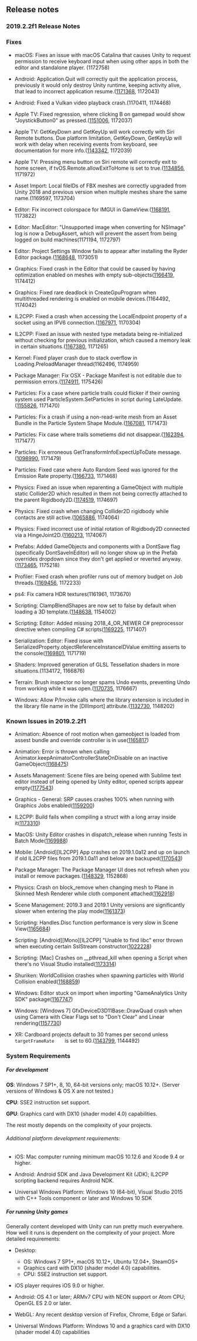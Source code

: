 ## Release notes

### 2019.2.2f1 Release Notes

### Fixes

-   macOS: Fixes an issue with macOS Catalina that causes Unity to request permission to receive keyboard input when using other apps in both the editor and standalone player. (1172758)

-   Android: Application.Quit will correctly quit the application process, previously it would only destroy Unity runtime, keeping activity alive, that lead to incorrect application resume.([1171368](https://issuetracker.unity3d.com/issues/reopening-app-after-application-dot-quit-causes-unity-on-android-iap-sdk-to-not-initialise-successfully), 1172043)

-   Android: Fixed a Vulkan video playback crash.(1170411, 1174468)

-   Apple TV: Fixed regression, where clicking B on gamepad would show \"JoystickButton0\" as pressed.([1151006](https://issuetracker.unity3d.com/issues/tvos-when-b-button-is-pressed-on-a-wireless-controller-connected-to-a-tvos-the-menu-button-joystickbutton0-is-shown-as-held), 1172037)

-   Apple TV: GetKeyDown and GetKeyUp will work correctly with Siri Remote buttons. Due platform limitation, GetKeyDown, GetKeyUp will work with delay when receiving events from keyboard, see documentation for more info.([1143342](https://issuetracker.unity3d.com/issues/tvos-getkeydown-and-getkeyup-are-set-to-true-every-few-frames-when-holding-down-any-key-on-wireless-tv-remote-or-keyboard), 1172039)

-   Apple TV: Pressing menu button on Siri remote will correctly exit to home screen, if tvOS.Remote.allowExitToHome is set to true.([1134856](https://issuetracker.unity3d.com/issues/ios-pressing-the-menu-button-on-appletv-remote-doesnt-exit-to-home-screen-when-tvos-dot-remote-dot-allowexittohome-is-set-to-true), 1171972)

-   Asset Import: Local fileIDs of FBX meshes are correctly upgraded from Unity 2018 and previous version when multiple meshes share the same name.(1169597, 1173704)

-   Editor: Fix incorrect colorspace for IMGUI in GameView.([1168191](https://issuetracker.unity3d.com/issues/gui-dot-drawtexture-is-too-bright-slash-washed-out-when-color-space-is-set-to-linear-mode), 1173822)

-   Editor: MacEditor: \"Unsupported image when converting for NSImage\" log is now a DebugAssert, which will prevent the assert from being logged on build machines(1171194, 1172797)

-   Editor: Project Settings Window fails to appear after installing the Ryder Editor package.([1168648](https://issuetracker.unity3d.com/issues/project-settings-window-fails-to-appear-after-installing-the-ryder-editor-package), 1173051)

-   Graphics: Fixed crash in the Editor that could be caused by having optimization enabled on meshes with empty sub-objects([1166419](https://issuetracker.unity3d.com/issues/crash-on-optimizemeshjobdata-optimizemeshjob-when-calling-mesh-dot-optimize), 1174412)

-   Graphics: Fixed rare deadlock in CreateGpuProgram when multithreaded rendering is enabled on mobile devices.(1164492, 1174042)

-   IL2CPP: Fixed a crash when accessing the LocalEndpoint property of a socket using an IPV6 connection.([1167971](https://issuetracker.unity3d.com/issues/constructor-ipendpoint-ipadress-int-throws-an-exception-when-using-ipv6-tcp-streams-in-il2cpp-builds), 1170304)

-   IL2CPP: Fixed an issue with nested type metadata being re-initialized without checking for previous initialization, which caused a memory leak in certain situations.([1167380](https://issuetracker.unity3d.com/issues/il2cpp-memory-leak-in-particlesystem-dot-getparticles-when-using-a-mesh-particle), 1171265)

-   Kernel: Fixed player crash due to stack overflow in Loading.PreloadManager thread(1162496, 1174959)

-   Package Manager: Fix OSX - Package Manifest is not editable due to permission errors.([1174911](https://issuetracker.unity3d.com/issues/osx-package-manifest-is-not-editable-due-to-permission-errors), 1175426)

-   Particles: Fix a case where particle trails could flicker if their owning system used ParticleSystem.SetParticles in script during LateUpdate.([1155826](https://issuetracker.unity3d.com/issues/particlesystem-trails-cause-artefacts-when-using-setparticles-in-lateupdate-and-particle-gets-destroyed), 1171470)

-   Particles: Fix a crash if using a non-read-write mesh from an Asset Bundle in the Particle System Shape Module.([1167081](https://issuetracker.unity3d.com/issues/editor-crashes-in-trianglearea3d-when-instantiating-a-particlesystem-prefab-reference-to-a-non-readable-mesh-in-an-assetbundle), 1171473)

-   Particles: Fix case where trails sometiems did not disappear.([1162394](https://issuetracker.unity3d.com/issues/particle-system-trails-do-not-die-after-particles-die-when-instantiating-large-quantity-of-particle-systems-for-20-plus-seconds), 1171477)

-   Particles: Fix erroneous GetTransformInfoExpectUpToDate message.([1098990](https://issuetracker.unity3d.com/issues/lwrp-instantiating-particle-system-prefabs-with-ienumerator-produces-errors), 1171479)

-   Particles: Fixed case where Auto Random Seed was ignored for the Emission Rate property.([1166733](https://issuetracker.unity3d.com/issues/shuriken-auto-random-seed-doesnt-work-for-random-emission-rate-between-constants-or-curves), 1171468)

-   Physics: Fixed an issue when reparenting a GameObject with multiple static Collider2D which resulted in them not being correctly attached to the parent Rigidbody2D.([1174519](https://issuetracker.unity3d.com/issues/collider-stays-behind-when-gameobject-with-multiple-colliders-is-set-as-child-in-script-of-object-which-moves-using-rigidbody2d), 1174697)

-   Physics: Fixed crash when changing Collider2D rigidbody while contacts are still active.([1065886](https://issuetracker.unity3d.com/issues/crash-on-gameobject-sendmessageany-when-detached-child-gameobjects-collision-destroys-parent-gameobject), 1174064)

-   Physics: Fixed incorrect use of initial rotation of Rigidbody2D connected via a HingeJoint2D.([1160213](https://issuetracker.unity3d.com/issues/hingejoint2d-angle-limits-are-not-respected-when-connected-objects-rotation-is-not-0), 1174067)

-   Prefabs: Added GameObjects and components with a DontSave flag (specifically DontSaveInEditor) will no longer show up in the Prefab overrides dropdown since they don\'t get applied or reverted anyway.([1173465](https://issuetracker.unity3d.com/issues/child-gameobjects-with-hideanddontsave-flag-appear-as-overrides-on-prefab-instances), 1175218)

-   Profiler: Fixed crash when profiler runs out of memory budget on Job threads.([1169456](https://issuetracker.unity3d.com/issues/gfxdevice-onprofilerframechanged-crash), 1172233)

-   ps4: Fix camera HDR textures(1161961, 1173670)

-   Scripting: ClampBlendShapes are now set to false by default when loading a 3D template.([1148638](https://issuetracker.unity3d.com/issues/templates-clamp-blendshapes-are-set-to-true-by-default-when-creating-new-projects), 1154002)

-   Scripting: Editor: Added missing 2018_4\_OR_NEWER C# preprocessor directive when compiling C# scripts([1169225](https://issuetracker.unity3d.com/issues/2018-4-or-newer-define-is-missing-slash-not-working-slash-broken), 1171407)

-   Serialization: Editor: Fixed issue with SerializedProperty.objectReferenceInstanceIDValue emitting asserts to the console([1169801](https://issuetracker.unity3d.com/issues/serializedproperty-dot-objectreferenceinstanceidvalue-asserts-if-update-has-been-called-for-the-serialized-object), 1171719)

-   Shaders: Improved generation of GLSL Tessellation shaders in more situations.(1134172, 1166876)

-   Terrain: Brush inspector no longer spams Undo events, preventing Undo from working while it was open.([1170735](https://issuetracker.unity3d.com/issues/having-the-custom-brush-menu-open-with-custom-brush-texture-set-to-none-breaks-undo-functionality), 1176667)

-   Windows: Allow P/Invoke calls where the library extension is included in the library file name in the \[DllImport\] attribute.([1132730](https://issuetracker.unity3d.com/issues/fallback-p-slash-invoke-dll-resolution-is-broken-on-windows), 1148202)

### Known Issues in 2019.2.2f1

-   Animation: Absence of root motion when gameobject is loaded from assest bundle and override controller is in use([1165817](https://issuetracker.unity3d.com/issues/animation-absence-of-root-motion-when-gameobject-is-loaded-from-assest-bundle-and-override-controller-is-in-use))

-   Animation: Error is thrown when calling Animator.keepAnimatorControllerStateOnDisable on an inactive GameObject([1168475](https://issuetracker.unity3d.com/issues/animation-error-is-thrown-when-calling-animator-dot-keepanimatorcontrollerstateondisable-on-an-inactive-gameobject))

-   Assets Management: Scene files are being opened with Sublime text editor instead of being opened by Unity editor, opened scripts appear empty([1177543](https://issuetracker.unity3d.com/issues/scene-files-are-being-opened-with-a-script-editor-instead-of-being-opened-by-unity-editor))

-   Graphics - General: SRP causes crashes 100% when running with Graphics Jobs enabled([1159200](https://issuetracker.unity3d.com/issues/srp-causes-crashes-100-percent-when-running-with-graphics-jobs-enabled))

-   IL2CPP: Build fails when compiling a struct with a long array inside it([1173310](https://issuetracker.unity3d.com/issues/il2cpp-build-fails-when-compiling-a-struct-with-a-long-array-inside-it))

-   MacOS: Unity Editor crashes in dispatch_release when running Tests in Batch Mode([1169988](https://issuetracker.unity3d.com/issues/dispatch-semaphore-dispose-crashes-when-running-tests-in-batch-mode))

-   Mobile: \[Android\]\[IL2CPP\] App crashes on 2019.1.0a12 and up on launch if old IL2CPP files from 2019.1.0a11 and below are backuped([1170543](https://issuetracker.unity3d.com/issues/android-il2cpp-app-crashes-on-2019-dot-1-0a12-and-up-on-launch-if-old-il2cpp-files-from-2019-dot-1-0a11-and-below-are-backuped))

-   Package Manager: The Package Manager UI does not refresh when you install or remove packages.([1148329](https://issuetracker.unity3d.com/issues/the-package-manager-ui-does-not-refresh-when-packages-are-installed-or-removed), 1152868)

-   Physics: Crash on block_remove when changing mesh to Plane in Skinned Mesh Renderer while cloth component attached([1162918](https://issuetracker.unity3d.com/issues/crash-on-block-remove-when-changing-mesh-to-plane-in-skinned-mesh-renderer-while-cloth-component-attached))

-   Scene Management: 2019.3 and 2019.1 Unity versions are significantly slower when entering the play mode([1161373](https://issuetracker.unity3d.com/issues/2019-dot-3-and-2019-dot-1-streams-are-significantly-slower-when-entering-the-play-mode))

-   Scripting: Handles.Disc function performance is very slow in Scene View([1165684](https://issuetracker.unity3d.com/issues/handles-dot-disc-function-performance-is-very-slow-in-scene-view))

-   Scripting: \[Android\]\[Mono\]\[IL2CPP\] \"Unable to find libc\" error thrown when executing certain SslStream constructor([1022228](https://issuetracker.unity3d.com/issues/android-mono-il2cpp-unable-to-find-libc-error-thrown-when-executing-certain-sslstream-constructor))

-   Scripting: \[Mac\] Crashes on \_\_pthread_kill when opening a Script when there\'s no Visual Studio installed([1173314](https://issuetracker.unity3d.com/issues/mac-crashes-on-pthread-kill-when-opening-a-script-when-theres-no-visual-studio-installed))

-   Shuriken: WorldCollision crashes when spawning particles with World Collision enabled([1168859](https://issuetracker.unity3d.com/issues/worldcollision-crashes-when-spawning-particles-with-world-collision-enabled))

-   Windows: Editor stuck on import when importing \"GameAnalytics Unity SDK\" package([1167747](https://issuetracker.unity3d.com/issues/editor-stuck-on-import-when-importing-gameanalytics-unity-sdk-package))

-   Windows: \[Windows 7\] GfxDeviceD3D11Base::DrawQuad crash when using Camera with Clear Flags set to \"Don\'t Clear\" and Linear rendering([1157730](https://issuetracker.unity3d.com/issues/windows-7-player-crashes-on-pal-memory-free-when-using-camera-with-clear-flags-set-to-dont-clear))

-   XR: Cardboard projects default to 30 frames per second unless`      targetFrameRate     `is set to 60.([1143799](https://issuetracker.unity3d.com/issues/cardboard-projects-default-to-30fps), 1144492)

### System Requirements

##### For development

**OS**: Windows 7 SP1+, 8, 10, 64-bit versions only; macOS 10.12+. (Server versions of Windows & OS X are not tested.)

**CPU**: SSE2 instruction set support.

**GPU**: Graphics card with DX10 (shader model 4.0) capabilities.

The rest mostly depends on the complexity of your projects.

###### Additional platform development requirements:

-   iOS: Mac computer running minimum macOS 10.12.6 and Xcode 9.4 or higher.

-   Android: Android SDK and Java Development Kit (JDK); IL2CPP scripting backend requires Android NDK.

-   Universal Windows Platform: Windows 10 (64-bit), Visual Studio 2015 with C++ Tools component or later and Windows 10 SDK

##### For running Unity games

Generally content developed with Unity can run pretty much everywhere. How well it runs is dependent on the complexity of your project. More detailed requirements:

-   Desktop:

    -   OS: Windows 7 SP1+, macOS 10.12+, Ubuntu 12.04+, SteamOS+
    -   Graphics card with DX10 (shader model 4.0) capabilities.
    -   CPU: SSE2 instruction set support.

-   iOS player requires iOS 9.0 or higher.

-   Android: OS 4.1 or later; ARMv7 CPU with NEON support or Atom CPU; OpenGL ES 2.0 or later.

-   WebGL: Any recent desktop version of Firefox, Chrome, Edge or Safari.

-   Universal Windows Platform: Windows 10 and a graphics card with DX10 (shader model 4.0) capabilities
